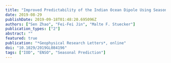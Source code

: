 ```yaml
---
title: "Improved Predictability of the Indian Ocean Dipole Using Seasonally Modulated ENSO Forcing Forecasts"
date: 2019-08-29
publishDate: 2019-09-18T01:48:20.695096Z
authors: ["Sen Zhao", "Fei-Fei Jin", "Malte F. Stuecker"]
publication_types: ["2"]
abstract: ""
featured: true
publication: "*Geophysical Research Letters*, online"
doi: "10.1029/2019GL084196"
tags: ["IOD", "ENSO", "Seasonal Prediction"]
---
```


